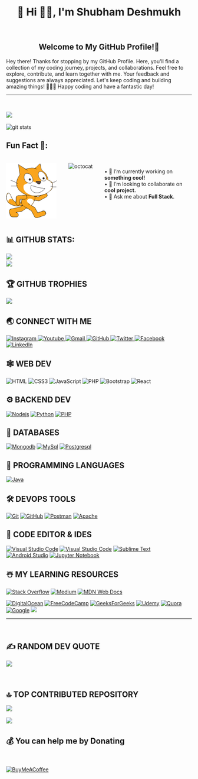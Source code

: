  <h1 align="center"> 💫 Hi 👋🏻, I'm Shubham Deshmukh</h1> </br>
<h2 align="center"><b>Welcome to My GitHub Profile!🚀</b></h2>

Hey there! Thanks for stopping by my GitHub Profile. Here, you'll find a collection of my coding journey, projects, and collaborations. Feel free to explore, contribute, and learn together with me. Your feedback and suggestions are always appreciated. Let's keep coding and building amazing things! 👨‍💻🔥
Happy coding and have a fantastic day!
<hr>
<br>

![](https://komarev.com/ghpvc/?username=shubhamdsk&style=for-the-badge)
<br>

<img src="https://github-readme-stats.vercel.app/api/?username=shubhamdsk&show_icons=true" alt="git stats">  <br>

## Fun Fact 🎈:
<br>

<img align="left" height="150" src="https://raw.githubusercontent.com/hicodersofficial/images/main/giphy%20(2).gif" style="margin-right: 2rem;"> 
<img align="left" height="150" src="https://user-images.githubusercontent.com/69384657/179312151-fdabe3af-823f-41ab-a6d4-17a72af4e9e8.png" alt="octocat" style="margin-right: 2rem;" />

• 🔭 I’m currently working on <b>something cool!</b> <br/>
• 👯 I’m looking to collaborate on <b>cool project.</b><br/>
• 💬 Ask me about <b>Full Stack</b>.<br/>
</span>

<br />
<br />
<br />
 
## 📊 GITHUB STATS:
![](https://github-readme-streak-stats.herokuapp.com/?user=shubhamdsk&theme=dark&hide_border=false)<br/>
![](https://github-readme-stats.vercel.app/api/top-langs/?username=shubhamdsk&theme=dark&hide_border=false&include_all_commits=true&count_private=true&layout=compact) <br>

## 🏆 GITHUB TROPHIES
![](https://github-profile-trophy.vercel.app/?username=shubhamdsk&theme=darkhub&no-frame=false&no-bg=false&margin-w=4)

## 🌏 **CONNECT WITH ME**
<a href="https://www.instagram.com/shubham_deshmukh_17"> 
    <img src="https://img.shields.io/badge/Instagram-E4405F?style=for-the-badge&logo=instagram&logoColor=white"  alt="Instagram"/>
</a>
<a href="https://www.youtube.com/@Shubhamdsk"> 
    <img src="https://img.shields.io/badge/YouTube-FF0000?style=for-the-badge&logo=youtube&logoColor=white" title="Youtube"  alt="Youtube"/>
</a>
<a href="mailto:shubhamdeshm37@gmail.com"> 
    <img src="https://img.shields.io/badge/Gmail-D14836?style=for-the-badge&logo=gmail&logoColor=white" title="Gmail"  alt="Gmail"/>
</a> 
<a href="https://www.github.com/shubhamdsk"> 
    <img src="https://img.shields.io/badge/GitHub-100000?style=for-the-badge&logo=github&logoColor=white" title="GitHub"  alt="GitHub"/>
</a> 
<a href="https://twitter.com/shubhamdsk"> 
    <img src="https://img.shields.io/badge/Twitter-1DA1F2?style=for-the-badge&logo=twitter&logoColor=white" title="Twitter"  alt="Twitter"/>
</a> 
<a href="https://facebook.com/shubhamdeshmukh1709"> 
    <img src="https://img.shields.io/badge/Facebook-%231877F2.svg?style=for-the-badge&logo=Facebook&logoColor=white" title="Facebook"  alt="Facebook"/>
</a>
<a  href="https://linkedin.com/in/shubham-deshmukh1720">
    <img src="https://img.shields.io/badge/LinkedIn-0077B5?style=for-the-badge&logo=linkedin&logoColor=white" title="LinkedIn"  alt="LinkedIn"/>
</a>
<br />

## 🕸️ **WEB DEV**

![HTML](https://img.shields.io/badge/HTML5-E34F26?style=for-the-badge&logo=html5&logoColor=white "HTML")
![CSS3](https://img.shields.io/badge/CSS3-1572B6?style=for-the-badge&logo=css3&logoColor=white "CSS")
![JavaScript](https://img.shields.io/badge/JavaScript-F7DF1E?style=for-the-badge&logo=javascript&logoColor=black "JavaScript")
![PHP](https://img.shields.io/badge/PHP-777BB4?style=for-the-badge&logo=php&logoColor=white "PHP")
![Bootstrap](https://img.shields.io/badge/Bootstrap-563D7C?style=for-the-badge&logo=bootstrap&logoColor=white "Bootstrap")
![React](https://img.shields.io/badge/React-20232A?style=for-the-badge&logo=react&logoColor=61DAFB "React")

<!-- [![ESLint](https://img.shields.io/badge/ESLint-4B3263?style=for-the-badge&logo=eslint&logoColor=white)][repo] -->
<!-- [![Angular](https://img.shields.io/badge/Angular-DD0031?style=for-the-badge&logo=angular&logoColor=white "Angular")][repo] -->
<!-- [![Styled Components](https://img.shields.io/badge/styled--components-DB7093?style=for-the-badge&logo=styled-components&logoColor=white "Styled-Components")][repo] -->
<!-- [![](https://img.shields.io/badge/React_Router-CA4245?style=for-the-badge&logo=react-router&logoColor=white "React Router")][repo] -->
<!-- [![Tailwind](https://img.shields.io/badge/Tailwind_CSS-38B2AC?style=for-the-badge&logo=tailwind-css&logoColor=white "Tailwind")][repo] -->
<!-- [![Webpack](https://img.shields.io/badge/webpack-%238DD6F9.svg?style=for-the-badge&logo=webpack&logoColor=black "Webpack")][repo] -->
<!-- [![Three.js](https://img.shields.io/badge/threejs-black?style=for-the-badge&logo=three.js&logoColor=white "Three.js")][repo] 

## 📱 **MOBILE DEV**

[![Flutter](https://img.shields.io/badge/Flutter-02569B?style=for-the-badge&logo=flutter&logoColor=white "Flutter")][repo]
[![React Native](https://img.shields.io/badge/React_Native-20232A?style=for-the-badge&logo=react&logoColor=61DAFB "React Native")][repo]

<!-- [![Android](https://img.shields.io/badge/Android-3DDC84?style=for-the-badge&logo=android&logoColor=white "Android")][repo] -->
<!-- [![Swift](https://img.shields.io/badge/swift-F54A2A?style=for-the-badge&logo=swift&logoColor=white)][repo] --> 
<!--
## 🍧 **DESIGN TOOLS**

[![Figma](https://img.shields.io/badge/figma-%23F24E1E.svg?style=for-the-badge&logo=figma&logoColor=white "Figma")][repo]
[![Adobe XD](https://img.shields.io/badge/Adobe%20XD-470137?style=for-the-badge&logo=Adobe%20XD&logoColor=#FF61F6 "XD")][repo]
[![Adobe Photoshop](https://img.shields.io/badge/adobe%20photoshop-%2331A8FF.svg?style=for-the-badge&logo=adobe%20photoshop&logoColor=white)][repo]
-->
## ⚙️ **BACKEND DEV**

[![](https://img.shields.io/badge/Node.js-43853D?style=for-the-badge&logo=node.js&logoColor=white "Nodejs")][repo]
[![Python](https://img.shields.io/badge/python-3670A0?style=for-the-badge&logo=python&logoColor=ffdd54 "Python")][repo]
[![PHP](https://img.shields.io/badge/PHP-777BB4?style=for-the-badge&logo=php&logoColor=white "PHP")][repo]
<!--[![Socket.io](https://img.shields.io/badge/Socket.io-black?style=for-the-badge&logo=socket.io&badgeColor=010101 "Socket.io")][repo]
[![Firebase](https://img.shields.io/badge/firebase-%23039BE5.svg?style=for-the-badge&logo=firebase "Firebase")][repo]
[![](https://img.shields.io/badge/Flask-000000?style=for-the-badge&logo=flask&logoColor=white)][repo]
[![Express js](https://img.shields.io/badge/Express.js-404D59?style=for-the-badge "Express js")][repo]
<!-- [![Go](https://img.shields.io/badge/go-%2300ADD8.svg?style=for-the-badge&logo=go&logoColor=white "GO Lang")][repo] -->

## 📅 **DATABASES**

[![Mongodb](https://img.shields.io/badge/MongoDB-4EA94B?style=for-the-badge&logo=mongodb&logoColor=white "Mongodb")][repo]
[![MySql](https://img.shields.io/badge/MySQL-00000F?style=for-the-badge&logo=mysql&logoColor=white "MySql")][repo]
[![Postgresql](https://img.shields.io/badge/PostgreSQL-316192?style=for-the-badge&logo=postgresql&logoColor=white "Postgresql")][repo] 
<!--[![Redis](https://img.shields.io/badge/redis-%23DD0031.svg?style=for-the-badge&logo=redis&logoColor=white "Redis")][repo]
[![SQLLite](https://img.shields.io/badge/SQLite-07405E?style=for-the-badge&logo=sqlite&logoColor=white "SQLLite")][repo]
-->

## 🎯 **PROGRAMMING LANGUAGES**
[![Java](https://img.shields.io/badge/java-%23ED8B00.svg?style=for-the-badge&logo=java&logoColor=white "Java")][repo]
<!-- 
[![Dart](https://img.shields.io/badge/dart-%230175C2.svg?style=for-the-badge&logo=dart&logoColor=white "Dart")][repo]
[![C++](https://img.shields.io/badge/c++-%2300599C.svg?style=for-the-badge&logo=c%2B%2B&logoColor=white "C++")][repo]
[![C#](https://img.shields.io/badge/c%23-%23239120.svg?style=for-the-badge&logo=c-sharp&logoColor=white "C#")][repo]
 -->

## 🛠️ **DEVOPS TOOLS**

[![Git](https://img.shields.io/badge/git-%23F05033.svg?style=for-the-badge&logo=git&logoColor=white "Git")][repo]
[![GitHub](https://img.shields.io/badge/github-%23121011.svg?style=for-the-badge&logo=github&logoColor=white "GitHub")][repo]
[![Postman](https://img.shields.io/badge/Postman-FF6C37?style=for-the-badge&logo=postman&logoColor=white "Postman")][repo]
[![Apache](https://img.shields.io/badge/apache-%23D42029.svg?style=for-the-badge&logo=apache&logoColor=white "Apache")][repo]
<!-- 
[![Docker](https://img.shields.io/badge/docker-%230db7ed.svg?style=for-the-badge&logo=docker&logoColor=white)][repo]
[![Nginx](https://img.shields.io/badge/nginx-%23009639.svg?style=for-the-badge&logo=nginx&logoColor=white "Nginx")][repo]
[![NPM](https://img.shields.io/badge/NPM-%23000000.svg?style=for-the-badge&logo=npm&logoColor=white "Npm")][repo]
[![Insomnia](https://img.shields.io/badge/Insomnia-black?style=for-the-badge&logo=insomnia&logoColor=5849BE "Insomnia")][repo]
[![Shell Scripts](https://img.shields.io/badge/Shell_Script-121011?style=for-the-badge&logo=gnu-bash&logoColor=white)][repo]
[![Linux](https://img.shields.io/badge/Linux-FCC624?style=for-the-badge&logo=linux&logoColor=black "Linux")][repo]

<!-- [![Gradle](https://img.shields.io/badge/Gradle-02303A.svg?style=for-the-badge&logo=Gradle&logoColor=white "Gradle")][repo] -->
<!-- 
## ☁️ **CLOUDS**

[![Google Cloud](https://img.shields.io/badge/GoogleCloud-%234285F4.svg?style=for-the-badge&logo=google-cloud&logoColor=white "Google Cloud")][repo]
[![AWS](https://img.shields.io/badge/Amazon-_AWS-FF9900?style=for-the-badge&logo=amazon-aws&logoColor=white "AWS")][repo]
[![Heroku](https://img.shields.io/badge/heroku-%23430098.svg?style=for-the-badge&logo=heroku&logoColor=white "Heroku")][repo]
[![Netlify](https://img.shields.io/badge/netlify-%23000000.svg?style=for-the-badge&logo=netlify&logoColor=#00C7B7 "Netlify")][repo]
[![Vercel](https://img.shields.io/badge/vercel-%23000000.svg?style=for-the-badge&logo=vercel&logoColor=white "Vercel")][repo]
[![Firebase](https://img.shields.io/badge/firebase-%23039BE5.svg?style=for-the-badge&logo=firebase "Firebase")][repo]
-->
## 📄 **CODE EDITOR & IDES**

[![Visual Studio Code](https://img.shields.io/badge/VS%20Code-0078d7.svg?style=for-the-badge&logo=visual-studio-code&logoColor=white "Visual Studio Code")][repo]
[![Visual Studio Code](https://img.shields.io/badge/VS%20Code%20Insider-24bfa5.svg?style=for-the-badge&logo=visual-studio-code&logoColor=white "Visual Studio Code")][repo]
[![Sublime Text](https://img.shields.io/badge/sublime_text-%23575757.svg?style=for-the-badge&logo=sublime-text&logoColor=important "Sublime Text")][repo]
[![Android Studio](https://img.shields.io/badge/Android%20Studio-3DDC84.svg?style=for-the-badge&logo=android-studio&logoColor=white)][repo]
[![Jupyter Notebook](https://img.shields.io/badge/jupyter-%23FA0F00.svg?style=for-the-badge&logo=jupyter&logoColor=white)][repo]

<!-- [![Visual Studio](https://img.shields.io/badge/Visual%20Studio-5C2D91.svg?style=for-the-badge&logo=visual-studio&logoColor=white "Visual Studio")][repo] -->
<!-- [![Xcode](https://img.shields.io/badge/Xcode-007ACC?style=for-the-badge&logo=Xcode&logoColor=white)][repo] -->

<!-- ## 🌐 **BROWSERS**

[![Google Chrome](https://img.shields.io/badge/Google%20Chrome-317cee?style=for-the-badge&logo=GoogleChrome&logoColor=white)][repo]
[![Brave](https://img.shields.io/badge/Brave-FB542B?style=for-the-badge&logo=Brave&logoColor=white "Brave")][repo]
![Firefox](https://img.shields.io/badge/Firefox-FF7139?style=for-the-badge&logo=Firefox-Browser&logoColor=white)
![Edge](https://img.shields.io/badge/Edge-0078D7?style=for-the-badge&logo=Microsoft-edge&logoColor=white) -->

<!-- ![Safari](https://img.shields.io/badge/Safari-000000?style=for-the-badge&logo=Safari&logoColor=white) -->

<!-- ## ⭕ **OPERATING SYSTEMS**

![Windows](https://img.shields.io/badge/Windows-0078D6?style=for-the-badge&logo=windows&logoColor=white)
![Ubuntu](https://img.shields.io/badge/Ubuntu-E95420?style=for-the-badge&logo=ubuntu&logoColor=white)
![Kali](https://img.shields.io/badge/Kali-268BEE?style=for-the-badge&logo=kalilinux&logoColor=white)
![Cent OS](https://img.shields.io/badge/cent%20os-002260?style=for-the-badge&logo=centos&logoColor=F0F0F0)
![Android](https://img.shields.io/badge/Android-3DDC84?style=for-the-badge&logo=android&logoColor=white) -->

<!-- ![Mac OS](https://img.shields.io/badge/mac%20os-000000?style=for-the-badge&logo=macos&logoColor=F0F0F0) -->
<!-- ![IOS](https://img.shields.io/badge/iOS-000000?style=for-the-badge&logo=ios&logoColor=white) -->

## ☃️ **MY LEARNING RESOURCES**

[![Stack Overflow](https://img.shields.io/badge/-Stackoverflow-FE7A16?style=for-the-badge&logo=stack-overflow&logoColor=white)][sof]
[![Medium](https://img.shields.io/badge/Medium-12100E?style=for-the-badge&logo=medium&logoColor=white)][medium]
[![MDN Web Docs](https://img.shields.io/badge/MDN_Web_Docs-black?style=for-the-badge&logo=mdnwebdocs&logoColor=white)][mdn]
<!--[![](https://img.shields.io/badge/YouTube-FF0000?style=for-the-badge&logo=youtube&logoColor=white)][youtube]-->
[![DigitalOcean](https://img.shields.io/badge/DO_Community-%230167ff.svg?style=for-the-badge&logo=digitalOcean&logoColor=white)][doc]
[![FreeCodeCamp](https://img.shields.io/badge/Freecodecamp-%23123.svg?&style=for-the-badge&logo=freecodecamp&logoColor=green)][fcc]
[![GeeksForGeeks](https://img.shields.io/badge/GeeksforGeeks-gray?style=for-the-badge&logo=geeksforgeeks&logoColor=35914c)][gog]
[![Udemy](https://img.shields.io/badge/Udemy-A435F0?style=for-the-badge&logo=Udemy&logoColor=white)][udemy]
[![Quora](https://img.shields.io/badge/Quora-%23B92B27.svg?style=for-the-badge&logo=Quora&logoColor=white)][quora]
[![Google](https://img.shields.io/badge/google-4285F4?style=for-the-badge&logo=google&logoColor=white)][google]
[![](https://img.shields.io/badge/GitHub-100000?style=for-the-badge&logo=github&logoColor=white)][github]

[medium]: https://medium.com/
[github]: https://github.com/
[google]: https://www.google.com
[mdn]: https://developer.mozilla.org/en-US/
[wiki]: https://en.wikipedia.org/wiki/Main_Page
[quora]: https://www.quora.com/
[doc]: https://www.digitalocean.com/community
[udemy]: https://www.udemy.com/
[gog]: https://www.geeksforgeeks.org/
[fcc]: https://www.freecodecamp.org/
[sof]: https://stackoverflow.com/
[repo]: https://github.com/shubhamdsk?tab=repositories

<hr />

<br />

## ✍️ RANDOM DEV QUOTE
![](https://quotes-github-readme.vercel.app/api?type=horizontal&theme=radical)


<br/>

## 🔝 TOP CONTRIBUTED REPOSITORY 
![](https://github-contributor-stats.vercel.app/api?username=shubhamdsk&limit=5&theme=dark&combine_all_yearly_contributions=true)  

![](https://ForTheBadge.com/images/badges/built-with-love.svg)

 ## 💰 You can help me by Donating

<br/>
 
  [![BuyMeACoffee](https://img.buymeacoffee.com/button-api/?text=Buymeacoffee&emoji=&slug=shubhamdsk&button_colour=FFDD00&font_colour=000000&font_family=Comic&outline_colour=000000&coffee_colour=ffffff)](https://www.buymeacoffee.com/shubhamdsk)

<!-- ![](https://github-readme-stats.vercel.app/api/top-langs/?username=shubhamdsk&theme=onedark) -->
